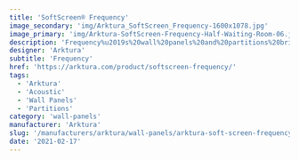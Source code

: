 ```yaml
---
title: 'SoftScreen® Frequency'
image_secondary: 'img/Arktura_SoftScreen_Frequency-1600x1078.jpg'
image_primary: 'img/Arktura-SoftScreen-Frequency-Half-Waiting-Room-06.jpg'
description: 'Frequency%u2019s%20wall%20panels%20and%20partitions%20bring%20the%20digital%20world%20into%20reality.%20With%20a%20design%20that%20starts%20off%20intense%20and%20fades%20away%2C%20you%20can%20create%20a%20dynamic%20pattern%20that%u2019s%20sure%20to%20catch%20eyes.%20These%20panels%20can%20be%20either%20fixed%20into%20place%20cable%20hung%2C%20wall%20mounted%2C%20or%20set%20on%20a%20track%20to%20serve%20as%20operable%20dividers.%20No%20matter%20how%20they%20are%20mounted%2C%20you%u2019ll%20get%20targeted%20sound%20control%20where%20you%20need%20it%20due%20to%20their%20Soft%20Sound%20material.%20Frequency%20is%20available%20in%20full%20and%20half%20pattern%20panels%20to%20provide%20flexibility%20in%20acoustic%20performance%20and%20peace%20of%20mind.%20%A0'
designer: 'Arktura'
subtitle: 'Frequency'
href: 'https://arktura.com/product/softscreen-frequency/'
tags:
  - 'Arktura'
  - 'Acoustic'
  - 'Wall Panels'
  - 'Partitions'
category: 'wall-panels'
manufacturer: 'Arktura'
slug: '/manufacturers/arktura/wall-panels/arktura-soft-screen-frequency'
date: '2021-02-17'
---
```


